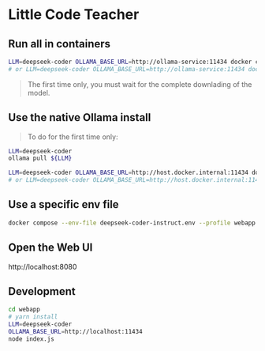 # Little Code Teacher

## Run all in containers

```bash
LLM=deepseek-coder OLLAMA_BASE_URL=http://ollama-service:11434 docker compose --profile container up
# or LLM=deepseek-coder OLLAMA_BASE_URL=http://ollama-service:11434 docker compose --profile container watch
```
> The first time only, you must wait for the complete downlading of the model.

## Use the native Ollama install

> To do for the first time only:
```bash
LLM=deepseek-coder
ollama pull ${LLM}
```

```bash
LLM=deepseek-coder OLLAMA_BASE_URL=http://host.docker.internal:11434 docker compose --profile webapp up
# or LLM=deepseek-coder OLLAMA_BASE_URL=http://host.docker.internal:11434 docker compose --profile webapp watch
```

## Use a specific env file

```bash
docker compose --env-file deepseek-coder-instruct.env --profile webapp up
```


## Open the Web UI

http://localhost:8080

## Development

```bash
cd webapp
# yarn install
LLM=deepseek-coder
OLLAMA_BASE_URL=http://localhost:11434 
node index.js
```
